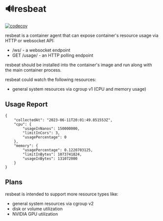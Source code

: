 # 🔊resbeat

[![codecov](https://codecov.io/gh/roma-glushko/resbeat/branch/main/graph/badge.svg?token=BNJBL3XJ0O)](https://codecov.io/gh/roma-glushko/resbeat)

resbeat is a container agent that can expose container's resource usage via HTTP or websocket API:
- /ws/ - a websocket endpoint
- GET /usage/ - an HTTP polling endpoint

resbeat should be installed into the container's image and run along with the main container process.

resbeat could watch the following resources:
- general system resources via cgroup v1 (CPU and memory usage)

## Usage Report 

```
{
    "collectedAt": "2023-06-11T20:01:49.851553Z",
    "cpu": {
        "usageInNanos": 150000000,
        "limitInCors": 3,
        "usagePercentage": 0
    },
    "memory": {
        "usagePercentage": 0.1220703125,
        "limitInBytes": 1073741824,
        "usageInBytes": 131072000
    }
}
```

## Plans

resbeat is intended to support more resource types like:
- general system resources via cgroup v2
- disk or volume utilization
- NVIDIA GPU utilization
